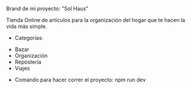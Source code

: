 Brand de mi proyecto: "Sol Haus" 

Tienda Online de artículos para la organización del hogar que te hacen la vida más simple.


* Categorías:

- Bazar
- Organización
- Repostería
- Viajes

* Comando para hacer correr el proyecto:
npm run dev

